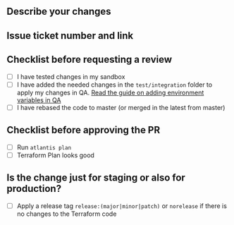 ## Describe your changes
<!--Describe the change here-->

## Issue ticket number and link
<!--#issue number here -->

## Checklist before requesting a review
- [ ] I have tested changes in my sandbox
- [ ] I have added the needed changes in the `test/integration` folder to apply my changes in QA. [Read the guide on adding environment variables in QA](https://wiki.dfds.cloud/en/ce-private/atlantis/adding-env-vars)
- [ ] I have rebased the code to master (or merged in the latest from master)

## Checklist before approving the PR
- [ ] Run `atlantis plan`
- [ ] Terraform Plan looks good

## Is the change just for staging or also for production?
- [ ] Apply a release tag `release:(major|minor|patch)` or `norelease` if there is no changes to the Terraform code

